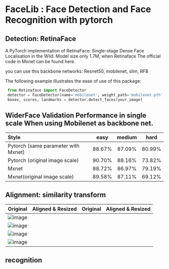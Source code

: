 # FaceLib : Face Detection and Face Recognition with pytorch

## Detection: RetinaFace

A PyTorch implementation of RetinaFace: Single-stage Dense Face Localisation in the Wild. Model size only 1.7M, 
when Retinaface The official code in Mxnet can be found here.

 you can use this backbone networks:
    Resnet50, mobilenet, slim, RFB
 
 The following example illustrates the ease of use of this package:

  ```python
   from Retinaface import FaceDetector
   detector = FaceDetector(name='mobilenet', weight_path='mobilenet.pth', device='cpu')
   boxes, scores, landmarks = detector.detect_faces(your_image)
  ```
  
## WiderFace Validation Performance in single scale When using Mobilenet as backbone net.
| Style | easy | medium | hard |
|:-|:-:|:-:|:-:|
| Pytorch (same parameter with Mxnet) | 88.67% | 87.09% | 80.99% |
| Pytorch (original image scale) | 90.70% | 88.16% | 73.82% |
| Mxnet | 88.72% | 86.97% | 79.19% |
| Mxnet(original image scale) | 89.58% | 87.11% | 69.12% |


## Alignment: similarity transform



Original | Aligned & Resized | Original | Aligned & Resized |
|---|---|---|---|
|![image](https://github.com/sajjjadayobi/FaceRec/blob/master/imgs/input1.jpg)
|![image](https://github.com/sajjjadayobi/FaceRec/blob/master/imgs/input2.jpg)|
|![image](https://github.com/sajjjadayobi/FaceRec/blob/master/imgs/res1.jpg)
|![image](https://github.com/sajjjadayobi/FaceRec/blob/master/imgs/res2.jpg)|


## recognition
